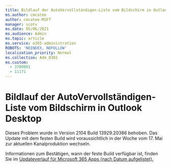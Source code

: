 ```yaml
---
title: Bildlauf der AutoVervollständigen-Liste vom Bildschirm in Outlook Desktop
ms.author: cmcatee
author: cmcatee-MSFT
manager: scotv
ms.date: 05/06/2021
ms.audience: Admin
ms.topic: article
ms.service: o365-administration
ROBOTS: 'NOINDEX, NOFOLLOW'
localization_priority: Normal
ms.collection: Adm_O365
ms.custom:
  - 3700001
  - 11171
---
```


# <a name="autocomplete-list-scrolls-off-the-screen-in-outlook-desktop"></a>Bildlauf der AutoVervollständigen-Liste vom Bildschirm in Outlook Desktop

Dieses Problem wurde in Version 2104 Build 13929.20386 behoben. Das Update mit dem festen Build wird voraussichtlich in der Woche vom 17. Mai zur aktuellen Kanalproduktion wechseln. 

Informationen zum Bestätigen, wann der feste Build verfügbar ist, finden Sie im [Updateverlauf für Microsoft 365 Apps (nach Datum aufgelistet).](https://docs.microsoft.com/officeupdates/update-history-microsoft365-apps-by-date)